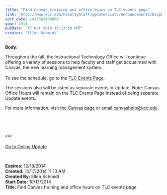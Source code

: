 ```yaml
---
title: "Find Canvas training and office hours on TLC events page"
link: "http://www.kcc.edu/FacultyStaff/update/Lists/Announcements/DispForm.aspx?ID=1681"
sort_date: 1413562439000
year: 2014
pubDate: "17 Oct 2014 16:13:59 GMT"
creator: "Ellen Schmidt"
---
```


<div><b>Body:</b> <div class="ExternalClassD58C666AF08C4DC497B6E6752A0EB4B9"><p>​​Throughout the fall, the Instructional Technology Office will continue offering a variety of sessions to help faculty and staff get acquainted with Canvas, the new learning management system. <br /><br />To see the schedule, go to the <a href="/FacultyStaff/departments/ktlc/Lists/TLC%20Events/Upcoming%20Events.aspx">TLC Events Page</a>. </p>
<p>The sessions also will be listed as separate events in Update. Note: Canvas Office Hours will remain on the TLC Events Page instead of being separate Update events. </p>
<p>For more information, visit <a href="/facultystaff/departments/ktlc/lms/Pages/default.aspx">the Canvas page</a> or email <a href="mailto:canvashelp@kcc.edu">canvashelp@kcc.edu</a>.</p>
<p> </p>
<p> </p>
<p>***</p>
<p><a href="/update">Go to Online Update</a></p>
<p> </p></div></div>
<div><b>Expires:</b> 12/18/2014</div>
<div><b>Created:</b> 10/17/2014 11:13 AM</div>
<div><b>Created By:</b> Ellen Schmidt</div>
<div><b>Start Date:</b> 10/17/2014</div>
<div><b>Title:</b> Find Canvas training and office hours on TLC events page</div>
